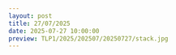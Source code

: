 ```yaml
---
layout: post
title: 27/07/2025
date: 2025-07-27 10:00:00
preview: TLP1/2025/202507/20250727/stack.jpg
---
```

